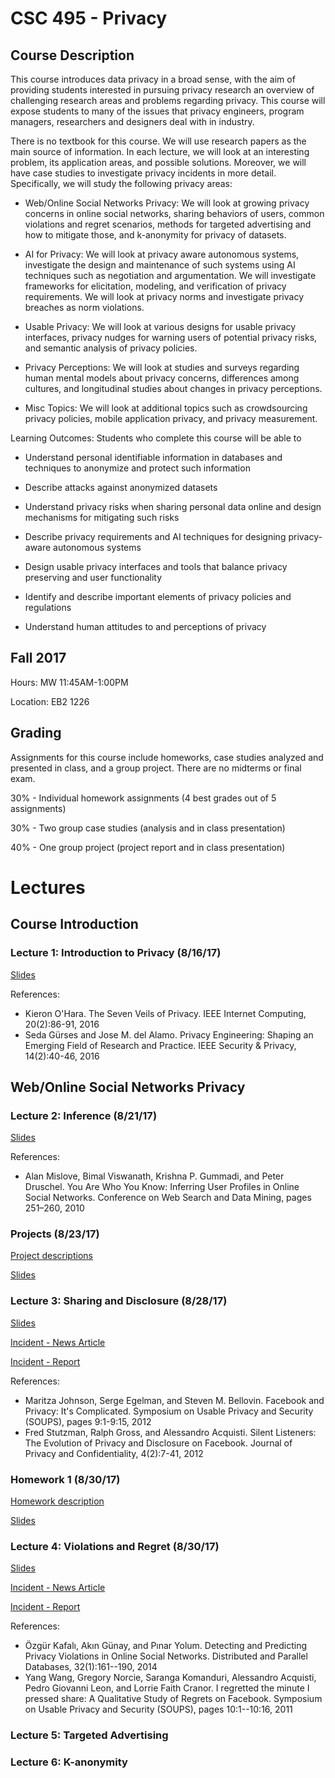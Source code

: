 # CSC 495 - Privacy

## Course Description

This course introduces data privacy in a broad sense, with the aim of providing students interested in pursuing privacy research an overview of challenging research areas and problems regarding privacy. This course will expose students to many of the issues that privacy engineers, program managers, researchers and designers deal with in industry.

There is no textbook for this course. We will use research papers as the main source of information. In each lecture, we will look at an interesting problem, its application areas, and possible solutions. Moreover, we will have case studies to investigate privacy incidents in more detail. Specifically, we will study the following privacy areas:

- Web/Online Social Networks Privacy: We will look at growing privacy concerns in online social networks, sharing behaviors of users, common violations and regret scenarios, methods for targeted advertising and how to mitigate those, and k-anonymity for privacy of datasets.

- AI for Privacy: We will look at privacy aware autonomous systems, investigate the design and maintenance of such systems using AI techniques such as negotiation and argumentation. We will investigate frameworks for elicitation, modeling, and verification of privacy requirements. We will look at privacy norms and investigate privacy breaches as norm violations.

- Usable Privacy: We will look at various designs for usable privacy interfaces, privacy nudges for warning users of potential privacy risks, and semantic analysis of privacy policies.

- Privacy Perceptions: We will look at studies and surveys regarding human mental models about privacy concerns, differences among cultures, and longitudinal studies about changes in privacy perceptions.

- Misc Topics: We will look at additional topics such as crowdsourcing privacy policies, mobile application privacy, and privacy measurement.

Learning Outcomes: Students who complete this course will be able to

- Understand personal identifiable information in databases and techniques to anonymize and protect such information

- Describe attacks against anonymized datasets

- Understand privacy risks when sharing personal data online and design mechanisms for mitigating such risks

- Describe privacy requirements and AI techniques for designing privacy-aware autonomous systems

- Design usable privacy interfaces and tools that balance privacy preserving and user functionality

- Identify and describe important elements of privacy policies and regulations

- Understand human attitudes to and perceptions of privacy

## Fall 2017

Hours: MW 11:45AM-1:00PM

Location: EB2 1226

## Grading

Assignments for this course include homeworks, case studies analyzed and presented in class, and a group project. There are no midterms or final exam.

30% - Individual homework assignments (4 best grades out of 5 assignments)

30% - Two group case studies (analysis and in class presentation)

40% - One group project (project report and in class presentation)

# Lectures

## Course Introduction

### Lecture 1: Introduction to Privacy (8/16/17)

[Slides](https://ozgurkafali.github.io/courses/ncsu/Lecture1-Intro.pdf)

References: 
- Kieron O'Hara. The Seven Veils of Privacy. IEEE Internet Computing, 20(2):86-91, 2016
- Seda Gürses and Jose M. del Alamo. Privacy Engineering: Shaping an Emerging Field of Research and Practice. IEEE Security & Privacy, 14(2):40-46, 2016

## Web/Online Social Networks Privacy

### Lecture 2: Inference (8/21/17)

[Slides](https://ozgurkafali.github.io/courses/ncsu/Lecture2-Inference.pdf)

References:
- Alan Mislove, Bimal Viswanath, Krishna P. Gummadi, and Peter Druschel. You Are Who You Know: Inferring User Profiles in Online Social Networks. Conference on Web Search and Data Mining, pages 251–260, 2010

### Projects (8/23/17)

[Project descriptions](https://ozgurkafali.github.io/courses/ncsu/Projects.pdf)

[Slides](https://ozgurkafali.github.io/courses/ncsu/Projects-Slides.pdf)

###  Lecture 3: Sharing and Disclosure (8/28/17)

[Slides](https://ozgurkafali.github.io/courses/ncsu/Lecture3-Sharing.pdf)

[Incident - News Article](http://www.cultofmac.com/157641/this-creepy-app-isnt-just-stalking-women-without-their-knowledge-its-a-wake-up-call-about-facebook-privacy/)

[Incident - Report](https://drive.google.com/a/ncsu.edu/file/d/0B3m-I0YVAv0EX19nWkRvaGdEVTg/view)

References:
- Maritza Johnson, Serge Egelman, and Steven M. Bellovin. Facebook and Privacy: It's Complicated. Symposium on Usable Privacy and Security (SOUPS), pages 9:1-9:15, 2012
- Fred Stutzman, Ralph Gross, and Alessandro Acquisti. Silent Listeners: The Evolution of Privacy and Disclosure on Facebook. Journal of Privacy and Confidentiality, 4(2):7-41, 2012

### Homework 1 (8/30/17)

[Homework description](https://ozgurkafali.github.io/courses/ncsu/Homework-1.pdf)

[Slides](https://ozgurkafali.github.io/courses/ncsu/Homework-Slides.pdf)

###  Lecture 4: Violations and Regret (8/30/17)

[Slides](https://ozgurkafali.github.io/courses/ncsu/Lecture4-Violation.pdf)

[Incident - News Article](http://www.nytimes.com/2013/10/13/business/in-a-mood-call-center-agents-can-tell.html)

[Incident - Report](https://drive.google.com/file/d/0B3m-I0YVAv0EcXllNGN6akI2M2M/view)

References:
- Özgür Kafalı, Akın Günay, and Pınar Yolum. Detecting and Predicting Privacy Violations in Online Social Networks. Distributed and Parallel Databases, 32(1):161--190, 2014
- Yang Wang, Gregory Norcie, Saranga Komanduri, Alessandro Acquisti, Pedro Giovanni Leon, and Lorrie Faith Cranor. I regretted the minute I pressed share: A Qualitative Study of Regrets on Facebook. Symposium on Usable Privacy and Security (SOUPS), pages 10:1--10:16, 2011

###  Lecture 5: Targeted Advertising

###  Lecture 6: K-anonymity
